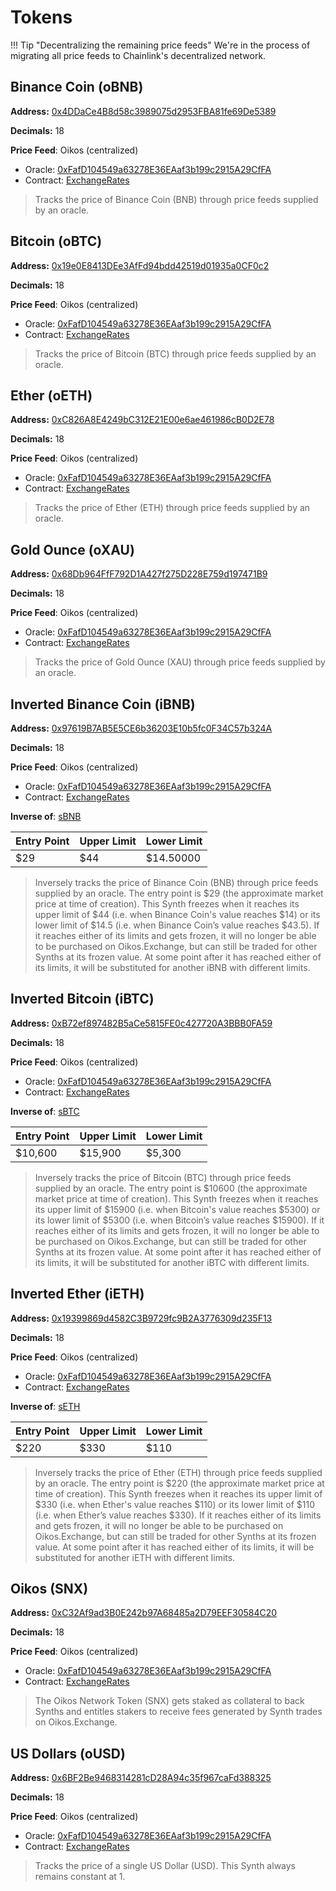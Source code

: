 
# Tokens

!!! Tip "Decentralizing the remaining price feeds"
		We're in the process of migrating all price feeds to Chainlink's decentralized network.

## Binance Coin (oBNB)

**Address:** [0x4DDaCe4B8d58c3989075d2953FBA81fe69De5389](https://bscscan.com/address/0x4DDaCe4B8d58c3989075d2953FBA81fe69De5389)

**Decimals:** 18

**Price Feed**: Oikos (centralized)

- Oracle: [0xFafD104549a63278E36EAaf3b199c2915A29CfFA](https://bscscan.com/address/0xFafD104549a63278E36EAaf3b199c2915A29CfFA)
- Contract: [ExchangeRates](https://contracts.oikos.cash/ExchangeRates)

>Tracks the price of Binance Coin (BNB) through price feeds supplied by an oracle.

## Bitcoin (oBTC)

**Address:** [0x19e0E8413DEe3AfFd94bdd42519d01935a0CF0c2](https://bscscan.com/address/0x19e0E8413DEe3AfFd94bdd42519d01935a0CF0c2)

**Decimals:** 18

**Price Feed**: Oikos (centralized)

- Oracle: [0xFafD104549a63278E36EAaf3b199c2915A29CfFA](https://bscscan.com/address/0xFafD104549a63278E36EAaf3b199c2915A29CfFA)
- Contract: [ExchangeRates](https://contracts.oikos.cash/ExchangeRates)

>Tracks the price of Bitcoin (BTC) through price feeds supplied by an oracle.

## Ether (oETH)

**Address:** [0xC826A8E4249bC312E21E00e6ae461986cB0D2E78](https://bscscan.com/address/0xC826A8E4249bC312E21E00e6ae461986cB0D2E78)

**Decimals:** 18

**Price Feed**: Oikos (centralized)

- Oracle: [0xFafD104549a63278E36EAaf3b199c2915A29CfFA](https://bscscan.com/address/0xFafD104549a63278E36EAaf3b199c2915A29CfFA)
- Contract: [ExchangeRates](https://contracts.oikos.cash/ExchangeRates)

>Tracks the price of Ether (ETH) through price feeds supplied by an oracle.

## Gold Ounce (oXAU)

**Address:** [0x68Db964FfF792D1A427f275D228E759d197471B9](https://bscscan.com/address/0x68Db964FfF792D1A427f275D228E759d197471B9)

**Decimals:** 18

**Price Feed**: Oikos (centralized)

- Oracle: [0xFafD104549a63278E36EAaf3b199c2915A29CfFA](https://bscscan.com/address/0xFafD104549a63278E36EAaf3b199c2915A29CfFA)
- Contract: [ExchangeRates](https://contracts.oikos.cash/ExchangeRates)

>Tracks the price of Gold Ounce (XAU) through price feeds supplied by an oracle.

## Inverted Binance Coin (iBNB)

**Address:** [0x97619B7AB5E5CE6b36203E10b5fc0F34C57b324A](https://bscscan.com/address/0x97619B7AB5E5CE6b36203E10b5fc0F34C57b324A)

**Decimals:** 18

**Price Feed**: Oikos (centralized)

- Oracle: [0xFafD104549a63278E36EAaf3b199c2915A29CfFA](https://bscscan.com/address/0xFafD104549a63278E36EAaf3b199c2915A29CfFA)
- Contract: [ExchangeRates](https://contracts.oikos.cash/ExchangeRates)

**Inverse of**: [sBNB](#binance-coin-sbnb)

| Entry Point | Upper Limit | Lower Limit |
| - | - | - |
| $29 | $44 | $14.50000|

>Inversely tracks the price of Binance Coin (BNB) through price feeds supplied by an oracle. The entry point is $29 (the approximate market price at time of creation). This Synth freezes when it reaches its upper limit of $44 (i.e. when Binance Coin's value reaches $14) or its lower limit of $14.5 (i.e. when Binance Coin’s value reaches $43.5). If it reaches either of its limits and gets frozen, it will no longer be able to be purchased on Oikos.Exchange, but can still be traded for other Synths at its frozen value. At some point after it has reached either of its limits, it will be substituted for another iBNB with different limits.

## Inverted Bitcoin (iBTC)

**Address:** [0xB72ef897482B5aCe5815FE0c427720A3BBB0FA59](https://bscscan.com/address/0xB72ef897482B5aCe5815FE0c427720A3BBB0FA59)

**Decimals:** 18

**Price Feed**: Oikos (centralized)

- Oracle: [0xFafD104549a63278E36EAaf3b199c2915A29CfFA](https://bscscan.com/address/0xFafD104549a63278E36EAaf3b199c2915A29CfFA)
- Contract: [ExchangeRates](https://contracts.oikos.cash/ExchangeRates)

**Inverse of**: [sBTC](#bitcoin-sbtc)

| Entry Point | Upper Limit | Lower Limit |
| - | - | - |
| $10,600 | $15,900 | $5,300|

>Inversely tracks the price of Bitcoin (BTC) through price feeds supplied by an oracle. The entry point is $10600 (the approximate market price at time of creation). This Synth freezes when it reaches its upper limit of $15900 (i.e. when Bitcoin's value reaches $5300) or its lower limit of $5300 (i.e. when Bitcoin’s value reaches $15900). If it reaches either of its limits and gets frozen, it will no longer be able to be purchased on Oikos.Exchange, but can still be traded for other Synths at its frozen value. At some point after it has reached either of its limits, it will be substituted for another iBTC with different limits.

## Inverted Ether (iETH)

**Address:** [0x19399869d4582C3B9729fc9B2A3776309d235F13](https://bscscan.com/address/0x19399869d4582C3B9729fc9B2A3776309d235F13)

**Decimals:** 18

**Price Feed**: Oikos (centralized)

- Oracle: [0xFafD104549a63278E36EAaf3b199c2915A29CfFA](https://bscscan.com/address/0xFafD104549a63278E36EAaf3b199c2915A29CfFA)
- Contract: [ExchangeRates](https://contracts.oikos.cash/ExchangeRates)

**Inverse of**: [sETH](#ether-seth)

| Entry Point | Upper Limit | Lower Limit |
| - | - | - |
| $220 | $330 | $110|

>Inversely tracks the price of Ether (ETH) through price feeds supplied by an oracle. The entry point is $220 (the approximate market price at time of creation). This Synth freezes when it reaches its upper limit of $330 (i.e. when Ether's value reaches $110) or its lower limit of $110 (i.e. when Ether’s value reaches $330). If it reaches either of its limits and gets frozen, it will no longer be able to be purchased on Oikos.Exchange, but can still be traded for other Synths at its frozen value. At some point after it has reached either of its limits, it will be substituted for another iETH with different limits.

## Oikos (SNX)

**Address:** [0xC32Af9ad3B0E242b97A68485a2D79EEF30584C20](https://bscscan.com/address/0xC32Af9ad3B0E242b97A68485a2D79EEF30584C20)

**Decimals:** 18

**Price Feed**: Oikos (centralized)

- Oracle: [0xFafD104549a63278E36EAaf3b199c2915A29CfFA](https://bscscan.com/address/0xFafD104549a63278E36EAaf3b199c2915A29CfFA)
- Contract: [ExchangeRates](https://contracts.oikos.cash/ExchangeRates)

>The Oikos Network Token (SNX) gets staked as collateral to back Synths and entitles stakers to receive fees generated by Synth trades on Oikos.Exchange.

## US Dollars (oUSD)

**Address:** [0x6BF2Be9468314281cD28A94c35f967caFd388325](https://bscscan.com/address/0x6BF2Be9468314281cD28A94c35f967caFd388325)

**Decimals:** 18

**Price Feed**: Oikos (centralized)

- Oracle: [0xFafD104549a63278E36EAaf3b199c2915A29CfFA](https://bscscan.com/address/0xFafD104549a63278E36EAaf3b199c2915A29CfFA)
- Contract: [ExchangeRates](https://contracts.oikos.cash/ExchangeRates)

>Tracks the price of a single US Dollar (USD). This Synth always remains constant at 1.

